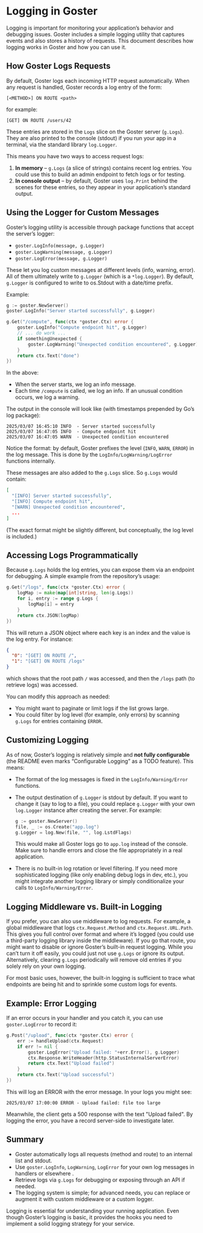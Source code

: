 # Logging in Goster

Logging is important for monitoring your application’s behavior and debugging issues. Goster includes a simple logging utility that captures events and also stores a history of requests. This document describes how logging works in Goster and how you can use it.

## How Goster Logs Requests

By default, Goster logs each incoming HTTP request automatically. When any request is handled, Goster records a log entry of the form:
```
[<METHOD>] ON ROUTE <path>
```
for example:
```
[GET] ON ROUTE /users/42
```
These entries are stored in the `Logs` slice on the Goster server (`g.Logs`). They are also printed to the console (stdout) if you run your app in a terminal, via the standard library `log.Logger`.

This means you have two ways to access request logs:
1. **In memory** – `g.Logs` (a slice of strings) contains recent log entries. You could use this to build an admin endpoint to fetch logs or for testing.
2. **In console output** – by default, Goster uses `log.Print` behind the scenes for these entries, so they appear in your application’s standard output.

## Using the Logger for Custom Messages

Goster’s logging utility is accessible through package functions that accept the server’s logger:
- `goster.LogInfo(message, g.Logger)`
- `goster.LogWarning(message, g.Logger)`
- `goster.LogError(message, g.Logger)`

These let you log custom messages at different levels (info, warning, error). All of them ultimately write to `g.Logger` (which is a `*log.Logger`). By default, `g.Logger` is configured to write to os.Stdout with a date/time prefix.

Example:

```go
g := goster.NewServer()
goster.LogInfo("Server started successfully", g.Logger) 

g.Get("/compute", func(ctx *goster.Ctx) error {
    goster.LogInfo("Compute endpoint hit", g.Logger)
    // ... do work ...
    if somethingUnexpected {
        goster.LogWarning("Unexpected condition encountered", g.Logger)
    }
    return ctx.Text("done")
})
```

In the above:
- When the server starts, we log an info message.
- Each time `/compute` is called, we log an info. If an unusual condition occurs, we log a warning.

The output in the console will look like (with timestamps prepended by Go’s log package):
```
2025/03/07 16:45:10 INFO  - Server started successfully
2025/03/07 16:47:05 INFO  - Compute endpoint hit
2025/03/07 16:47:05 WARN  - Unexpected condition encountered
```

Notice the format: by default, Goster prefixes the level (`INFO`, `WARN`, `ERROR`) in the log message. This is done by the `LogInfo/LogWarning/LogError` functions internally.

These messages are also added to the `g.Logs` slice. So `g.Logs` would contain:
```json
[
  "[INFO] Server started successfully",
  "[INFO] Compute endpoint hit",
  "[WARN] Unexpected condition encountered",
  ...
]
```
(The exact format might be slightly different, but conceptually, the log level is included.)

## Accessing Logs Programmatically

Because `g.Logs` holds the log entries, you can expose them via an endpoint for debugging. A simple example from the repository’s usage:

```go
g.Get("/logs", func(ctx *goster.Ctx) error {
    logMap := make(map[int]string, len(g.Logs))
    for i, entry := range g.Logs {
        logMap[i] = entry
    }
    return ctx.JSON(logMap)
})
``` 

This will return a JSON object where each key is an index and the value is the log entry. For instance:
```json
{
  "0": "[GET] ON ROUTE /",
  "1": "[GET] ON ROUTE /logs"
}
```
which shows that the root path `/` was accessed, and then the `/logs` path (to retrieve logs) was accessed.

You can modify this approach as needed:
- You might want to paginate or limit logs if the list grows large.
- You could filter by log level (for example, only errors) by scanning `g.Logs` for entries containing `ERROR`.

## Customizing Logging

As of now, Goster’s logging is relatively simple and **not fully configurable** (the README even marks “Configurable Logging” as a TODO feature). This means:
- The format of the log messages is fixed in the `LogInfo/Warning/Error` functions.
- The output destination of `g.Logger` is stdout by default. If you want to change it (say to log to a file), you could replace `g.Logger` with your own `log.Logger` instance after creating the server. For example:
  ```go
  g := goster.NewServer()
  file, _ := os.Create("app.log")
  g.Logger = log.New(file, "", log.LstdFlags)
  ```
  This would make all Goster logs go to `app.log` instead of the console. Make sure to handle errors and close the file appropriately in a real application.

- There is no built-in log rotation or level filtering. If you need more sophisticated logging (like only enabling debug logs in dev, etc.), you might integrate another logging library or simply conditionalize your calls to `LogInfo/Warning/Error`.

## Logging Middleware vs. Built-in Logging

If you prefer, you can also use middleware to log requests. For example, a global middleware that logs `ctx.Request.Method` and `ctx.Request.URL.Path`. This gives you full control over format and where it’s logged (you could use a third-party logging library inside the middleware). If you go that route, you might want to disable or ignore Goster’s built-in request logging. While you can’t turn it off easily, you could just not use `g.Logs` or ignore its output. Alternatively, clearing `g.Logs` periodically will remove old entries if you solely rely on your own logging.

For most basic uses, however, the built-in logging is sufficient to trace what endpoints are being hit and to sprinkle some custom logs for events.

## Example: Error Logging

If an error occurs in your handler and you catch it, you can use `goster.LogError` to record it:

```go
g.Post("/upload", func(ctx *goster.Ctx) error {
    err := handleUpload(ctx.Request)
    if err != nil {
        goster.LogError("Upload failed: "+err.Error(), g.Logger)
        ctx.Response.WriteHeader(http.StatusInternalServerError)
        return ctx.Text("Upload failed")
    }
    return ctx.Text("Upload successful")
})
```

This will log an ERROR with the error message. In your logs you might see:
```
2025/03/07 17:00:00 ERROR - Upload failed: file too large
```
Meanwhile, the client gets a 500 response with the text "Upload failed". By logging the error, you have a record server-side to investigate later.

## Summary

- Goster automatically logs all requests (method and route) to an internal list and stdout.
- Use `goster.LogInfo`, `LogWarning`, `LogError` for your own log messages in handlers or elsewhere .
- Retrieve logs via `g.Logs` for debugging or exposing through an API if needed.
- The logging system is simple; for advanced needs, you can replace or augment it with custom middleware or a custom logger.

Logging is essential for understanding your running application. Even though Goster’s logging is basic, it provides the hooks you need to implement a solid logging strategy for your service.